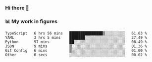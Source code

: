 ### Hi there 👋

### 📊 My work in figures

<!--START_SECTION:waka-->

```text
TypeScript   6 hrs 56 mins   ███████████████▒░░░░░░░░░   61.63 %
YAML         3 hrs 5 mins    ███████░░░░░░░░░░░░░░░░░░   27.49 %
Python       57 mins         ██░░░░░░░░░░░░░░░░░░░░░░░   08.49 %
JSON         9 mins          ▒░░░░░░░░░░░░░░░░░░░░░░░░   01.36 %
Git Config   6 mins          ▒░░░░░░░░░░░░░░░░░░░░░░░░   01.00 %
Other        0 secs          ░░░░░░░░░░░░░░░░░░░░░░░░░   00.02 %
```

<!--END_SECTION:waka-->
